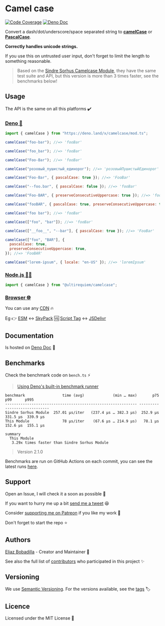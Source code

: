 # Camel case

[![Code Coverage](https://codecov.io/gh/ultirequiem/camelcase/branch/main/graph/badge.svg)](https://codecov.io/gh/ultirequiem/camelcase)
[![Deno Doc](https://doc.deno.land/badge.svg)](https://doc.deno.land/https/deno.land/x/camelcase/mod.ts)

Convert a dash/dot/underscore/space separated string to
[**camelCase**](https://wikipedia.org/wiki/Camel_case) or
[**PascalCase**](https://wiktionary.org/wiki/Pascal_case).

**Correctly handles unicode strings.**

If you use this on untrusted user input, don't forget to limit the length to
something reasonable.

> Based on the
> [Sindre Sorhus Camelcase Module](https://github.com/sindresorhus/camelcase),
> they have the same test suite and API, but this version is more than 3 times
> faster, see the benchmarks below!

## Usage

The API is the same on all this platforms ✔️

### [Deno 🦕](https://deno.land/x/camelcase)

```javascript
import { camelCase } from "https://deno.land/x/camelcase/mod.ts";

camelCase("foo-bar"); //=> 'fooBar'

camelCase("foo_bar"); //=> 'fooBar'

camelCase("Foo-Bar"); //=> 'fooBar'

camelCase("розовый_пушистый_единорог"); //=> 'розовыйПушистыйЕдинорог'

camelCase("Foo-Bar", { pascalCase: true }); //=> 'FooBar'

camelCase("--foo.bar", { pascalCase: false }); //=> 'fooBar'

camelCase("Foo-BAR", { preserveConsecutiveUppercase: true }); //=> 'fooBAR'

camelCase("fooBAR", { pascalCase: true, preserveConsecutiveUppercase: true }); //=> 'FooBAR'

camelCase("foo bar"); //=> 'fooBar'

camelCase(["foo", "bar"]); //=> 'fooBar'

camelCase(["__foo__", "--bar"], { pascalCase: true }); //=> 'FooBar'

camelCase(["foo", "BAR"], {
  pascalCase: true,
  preserveConsecutiveUppercase: true,
}); //=> 'FooBAR'

camelCase("lorem-ipsum", { locale: "en-US" }); //=> 'loremIpsum'
```

### [Node.js 🐢🚀](https://npmjs.com/package/@ultirequiem/camelcase)

```javascript
import { camelCase } from "@ultirequiem/camelcase";
```

### [Browser 🌐](https://developer.mozilla.org/en-US/docs/Glossary/Browser)

You can use any [CDN](https://en.wikipedia.org/wiki/Content_delivery_network) 🔥

Eg 👉
[ESM](https://developer.mozilla.org/en-US/docs/Web/JavaScript/Guide/Modules) ↔️
[SkyPack](https://cdn.skypack.dev/@ultirequiem/camelcase) 🆚
[Script Tag](https://developer.mozilla.org/en-US/docs/Web/HTML/Element/script)
↔️ [JSDelivr](https://cdn.jsdelivr.net/npm/@ultirequiem/camelcase)

## Documentation

Is hosted on
[Deno Doc](https://doc.deno.land/https://deno.land/x/camelcase/mod.ts) 📄

## Benchmarks

Check the benchmark code on `bench.ts` ⚡

> [Using Deno's built-in benchmark runner](https://deno.land/manual/tools/benchmarker)

```
benchmark                 time (avg)             (min … max)       p75       p99      p995
------------------------------------------------------------ -----------------------------
Sindre Sorhus Module  257.01 µs/iter   (237.4 µs … 382.3 µs)  252.9 µs  331.5 µs  339.9 µs
This Module               78 µs/iter    (67.6 µs … 214.9 µs)   78.1 µs  152.6 µs  155.1 µs

summary
  This Module
   3.29x times faster than Sindre Sorhus Module
```

> Version 2.1.0

Benchmarks are run on GitHub Actions on each commit, you can see the latest runs
[here](https://github.com/UltiRequiem/camelcase/actions/workflows/benchmark.yaml).

## Support

Open an Issue, I will check it a soon as possible 👀

If you want to hurry me up a bit
[send me a tweet](https://twitter.com/UltiRequiem) 😆

Consider [supporting me on Patreon](https://patreon.com/UltiRequiem) if you like
my work 🙏

Don't forget to start the repo ⭐

## Authors

[Eliaz Bobadilla](https://ultirequiem.com) - Creator and Maintainer 💪

See also the full list of
[contributors](https://github.com/UltiRequiem/camelcase/contributors) who
participated in this project ✨

## Versioning

We use [Semantic Versioning](http://semver.org). For the versions available, see
the [tags](https://github.com/UltiRequiem/camelcase/tags) 🏷️

## Licence

Licensed under the MIT License 📄
